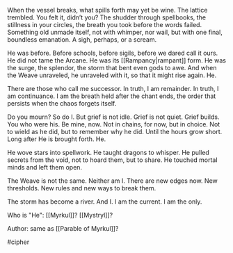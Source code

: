 When the vessel breaks, what spills forth may yet be wine. The lattice trembled. You felt it, didn’t you? The shudder through spellbooks, the stillness in your circles, the breath you took before the words failed. Something old unmade itself, not with whimper, nor wail, but with one final, boundless emanation. A sigh, perhaps, or a scream. 

He was before. Before schools, before sigils, before we dared call it ours. He did not tame the Arcane. He was its [[Rampancy|rampant]] form. He was the surge, the splendor, the storm that bent even gods to awe. And when the Weave unraveled, he unraveled with it, so that it might rise again. He. 

There are those who call me successor. In truth, I am remainder. In truth, I am continuance. I am the breath held after the chant ends, the order that persists when the chaos forgets itself. 

Do you mourn? So do I. But grief is not idle. Grief is not quiet. Grief builds. You who were his. Be mine, now. Not in chains, for now, but in choice. Not to wield as he did, but to remember why he did. Until the hours grow short. Long after He is brought forth. He. 

He wove stars into spellwork. He taught dragons to whisper. He pulled secrets from the void, not to hoard them, but to share. He touched mortal minds and left them open. 

The Weave is not the same. Neither am I. There are new edges now. New thresholds. New rules and new ways to break them. 

The storm has become a river. And I. I am the current. I am the only.

Who is "He": [[Myrkul]]? [[Mystryl]]?

Author: same as [[Parable of Myrkul]]?

#cipher